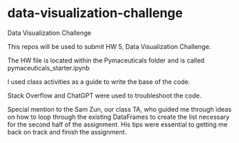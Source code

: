 # data-visualization-challenge
Data Visualization Challenge

This repos will be used to submit HW 5, Data Visualization Challenge.

The HW file is located within the Pymaceuticals folder and is called pymaceuticals_starter.ipynb

I used class activities as a guide to write the base of the code.

Stack Overflow and ChatGPT were used to troubleshoot the code.

Special mention to the Sam Zun, our class TA, who guided me through ideas on how to loop through the existing DataFrames to create the list necessary for the second half of the assignment. His tips were essential to getting me back on track and finish the assignment.

